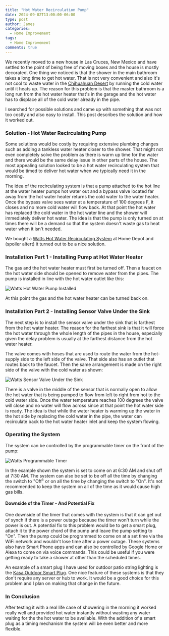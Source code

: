 ```yaml
---
title: "Hot Water Recirculation Pump"
date: 2024-09-02T13:00:00-06:00
type: post
author: James
categories:
  - Home Improvement
tags:
  - Home Improvement
comments: true
---
```


We recently moved to a new house in Las Cruces, New Mexico and have settled to
the point of being free of moving boxes and the house is mostly decorated. One thing we
noticed is that the shower in the main bathroom takes a long time to get hot water.
That is not very convenient and also it's not cool to waste water in
the [Chihuahuan Desert](https://en.wikipedia.org/wiki/Chihuahuan_Desert) by running the
cold water until it heats up. The reason for this problem is that the master bathroom is a long
run from the hot water heater that's in the garage and the hot water has to displace all of
the cold water already in the pipe.

I searched for possible solutions and came up with something that was not too costly
and also easy to install.  This post describes the solution and how it worked out.

### Solution - Hot Water Recirculating Pump

Some solutions would be costly by requiring extensive plumbing changes such as adding a tankless
water heater closer to the shower. That might not even completely solve the problem as there is
warm up time for the water and there would be the same delay issue in other parts of the house.
The most appealing solution looked to be a hot water recirculating system that would be timed
to deliver hot water when we typically need it in the morning.

The idea of the recirculating system is that a pump attached to the hot line at the water
heater pumps hot water out and a bypass valve located far away from the hot water heater returns
the cold water to the water heater. Once the bypass valve sees water at a temperature of 100
degrees F, it closes and no more cold water will flow back.  At that point the hot water has
replaced the cold water in the hot water line and the shower will immediately deliver hot water.
The idea is that the pump is only turned on at times there will be a demand so that the system
doesn't waste gas to heat water when it isn't needed.

We bought a [Watts Hot Water Recirculating System](https://www.homedepot.com/p/Watts-Hot-Water-Recirculating-System-with-Built-In-Timer-0955800/100426993) at Home Depot
and (spoiler altert) it turned out to be a nice solution.

### Installation Part 1 - Installing Pump at Hot Water Heater

The gas and the hot water heater must first be turned off.  Then a faucet on the hot water side
should be opened to remove water from the pipes. The pump is installed in line with the hot
water outlet like this:

![Watts Hot Water Pump Installed](/images/watts-recirculation-pump.jpg "Watts Hot Water Pump Installed")

At this point the gas and the hot water heater can be turned back on.

### Installation Part 2 - Installing Sensor Valve Under the Sink

The next step is to install the sensor valve under the sink that is farthest from the hot water heater.
The reason for the farthest sink is that it will force the hot water through the whole length of the
pipes in the house, especially given the delay problem is usually at the farthest distance from the hot
water heater.

The valve comes with hoses that are used to route the water from the hot-supply side to the left side of
the valve. That side also has an outlet that routes back to the faucet.  Then the same arrangement is made
on the right side of the valve with the cold water as shown:

![Watts Sensor Valve Under the Sink](/images/watts-sensor-valve.jpg "Watts Sensor Valve Under the Sink")

There is a valve in the middle of the sensor that is normally open to allow the hot water that is
being pumped to flow from left to right from hot to the cold water side. Once the water temperature
reaches 100 degrees the valve will close and no water will flow across since at that point the hot
water side is ready. The idea is that while the water heater is warming up the water in the hot
side by replacing the cold water in the pipe, the water can recirculate back to the hot water heater
inlet and keep the system flowing.

### Operating the System

The system can be controlled by the programmable timer on the front of the pump:

![Watts Programmable Timer](/images/watts-timer.jpg "Watts Programmable Timer")

In the example shown the system is set to come on at 6:30 AM and shut off at 7:30 AM. The system can also
be set to be off all the time by changing the switch to "Off" or on all the time by changing the switch
to "On".  It's not recommended to keep the system on all of the time as it would cause high gas bills.

#### Downside of the Timer - And Potential Fix

One downside of the timer that comes with the system is that it can get out of synch if there is a
power outage because the timer won't turn while the power is out. A potential fix to this problem would
be to get a smart plug, attach it to the power chord of the pump and leave the pump setting to "On".
Then the pump could be programmed to come on at a set time via the WiFi network and wouldn't lose time
after a power outage. These systems also have Smart Phone apps and can also be controlled by Google Home or
Alexa to come on via voice commands.  This could be useful if you were getting ready to take a shower
at other than the scheduled times.

An example of a smart plug I have used for outdoor patio string lighting is the
[Kasa Outdoor Smart Plug](https://www.amazon.com/Kasa-Smart-Resistance-SmartThings-KP401/dp/B099KLNM24).
One nice feature of these systems is that they don't require any server or hub to work.
It would be a good choice for this problem and I plan on making that change in the future.

### In Conclusion

After testing it with a real life case of showering in the morning it worked really well and
provided hot water instantly without wasting any water waiting for the the hot water to be available.
With the addition of a smart plug as a timing mechanism the system will be even better and more flexible.
